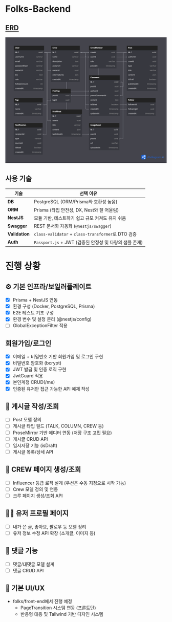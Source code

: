 # Folks-Backend

## [ERD](https://dbdiagram.io/d/folksfashioncommunity-680a46a51ca52373f537a8de)

![erd](./assets/erd.png)

## 사용 기술

| 기술           | 선택 이유                                               |
| -------------- | ------------------------------------------------------- |
| **DB**         | PostgreSQL (ORM/Prisma와 호환성 높음)                   |
| **ORM**        | Prisma (타입 안전성, DX, Nest와 잘 어울림)              |
| **NestJS**     | 모듈 기반, 테스트하기 쉽고 규모 커져도 유지 쉬움        |
| **Swagger**    | REST 문서화 자동화 (`@nestjs/swagger`)                  |
| **Validation** | `class-validator` + `class-transformer`로 DTO 검증      |
| **Auth**       | `Passport.js` + JWT (검증된 안정성 및 다량의 샘플 존재) |

# 진행 상황

## ⚙️ 기본 인프라/보일러플레이트

- [x] Prisma + NestJS 연동
- [x] 환경 구성 (Docker, PostgreSQL, Prisma)
- [x] E2E 테스트 기초 구성
- [x] 환경 변수 및 설정 분리 (@nestjs/config)
- [ ] GlobalExceptionFilter 적용

## 회원가입/로그인

- [x] 이메일 + 비밀번호 기반 회원가입 및 로그인 구현
- [x] 비밀번호 암호화 (bcrypt)
- [x] JWT 발급 및 인증 로직 구현
- [x] JwtGuard 적용
- [x] 본인계정 CRUD(/me)
- [x] 인증된 유저만 접근 가능한 API 예제 작성

## 📝 게시글 작성/조회

- [ ] Post 모델 정의
- [ ] 게시글 타입 필드 (TALK, COLUMN, CREW 등)
- [ ] ProseMirror 기반 에디터 연동 (저장 구조 고민 필요)
- [ ] 게시글 CRUD API
- [ ] 임시저장 기능 (isDraft)
- [ ] 게시글 목록/상세 API

## 🎪 CREW 페이지 생성/조회

- [ ] Influencer 등급 로직 설계 (우선은 수동 지정으로 시작 가능)
- [ ] Crew 모델 정의 및 연동
- [ ] 크루 페이지 생성/조회 API

## 🧑‍💼 유저 프로필 페이지

- [ ] 내가 쓴 글, 좋아요, 팔로우 등 모델 정리
- [ ] 유저 정보 수정 API 확장 (소개글, 이미지 등)

## 💬 댓글 기능

- [ ] 댓글/대댓글 모델 설계
- [ ] 댓글 CRUD API

## 🎨 기본 UI/UX

- folks/front-end에서 진행 예정
  - PageTransition 시스템 연동 (프론트단)
  - 반응형 대응 및 Tailwind 기반 디자인 시스템
